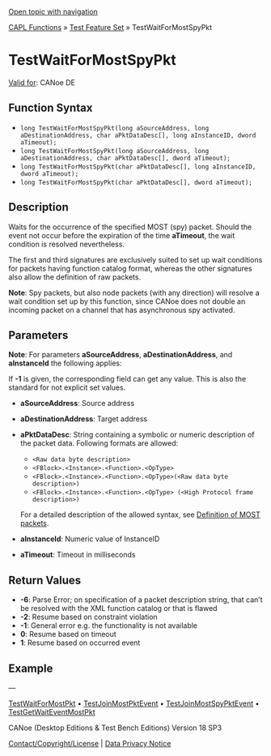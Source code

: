 [Open topic with navigation](../../../../../CANoeDEFamily.htm#Topics/CAPLFunctions/Test/Functions/CAPLfunctionTestWaitForMostSpyPkt.md)

[CAPL Functions](../../CAPLfunctions.md) » [Test Feature Set](../CAPLfunctionsTFSOverview.md) » TestWaitForMostSpyPkt

# TestWaitForMostSpyPkt

[Valid for](../../../Shared/FeatureAvailability.md): CANoe DE

## Function Syntax

- `long TestWaitForMostSpyPkt(long aSourceAddress, long aDestinationAddress, char aPktDataDesc[], long aInstanceID, dword aTimeout);`
- `long TestWaitForMostSpyPkt(long aSourceAddress, long aDestinationAddress, char aPktDataDesc[], dword aTimeout);`
- `long TestWaitForMostSpyPkt(char aPktDataDesc[], long aInstanceID, dword aTimeout);`
- `long TestWaitForMostSpyPkt(char aPktDataDesc[], dword aTimeout);`

## Description

Waits for the occurrence of the specified MOST (spy) packet. Should the event not occur before the expiration of the time **aTimeout**, the wait condition is resolved nevertheless.

The first and third signatures are exclusively suited to set up wait conditions for packets having function catalog format, whereas the other signatures also allow the definition of raw packets.

**Note**: Spy packets, but also node packets (with any direction) will resolve a wait condition set up by this function, since CANoe does not double an incoming packet on a channel that has asynchronous spy activated.

## Parameters

**Note**: For parameters **aSourceAddress**, **aDestinationAddress**, and **aInstanceId** the following applies:

If **-1** is given, the corresponding field can get any value. This is also the standard for not explicit set values.

- **aSourceAddress**: Source address
- **aDestinationAddress**: Target address
- **aPktDataDesc**: String containing a symbolic or numeric description of the packet data. Following formats are allowed:
  - `<Raw data byte description>`
  - `<FBlock>.<Instance>.<Function>.<OpType>`
  - `<FBlock>.<Instance>.<Function>.<OpType>(<Raw data byte description>)`
  - `<FBlock>.<Instance>.<Function>.<OpType> (<High Protocol frame description>)`

  For a detailed description of the allowed syntax, see [Definition of MOST packets](../CAPLfunctionsTFSMostPacketDefinition.md).

- **aInstanceId**: Numeric value of InstanceID
- **aTimeout**: Timeout in milliseconds

## Return Values

- **-6**: Parse Error; on specification of a packet description string, that can’t be resolved with the XML function catalog or that is flawed
- **-2**: Resume based on constraint violation
- **-1**: General error e.g. the functionality is not available
- **0**: Resume based on timeout
- **1**: Resume based on occurred event

## Example

—

[TestWaitForMostPkt](CAPLfunctionTestWaitForMostPkt.md) • [TestJoinMostPktEvent](CAPLfunctionTestJoinMostPktEvent.md) • [TestJoinMostSpyPktEvent](CAPLfunctionTestJoinMostSpyPktEvent.md) • [TestGetWaitEventMostPkt](CAPLfunctionTestGetWaitEventMostPkt.md)

CANoe (Desktop Editions & Test Bench Editions) Version 18 SP3

[Contact/Copyright/License](../../../Shared/ContactCopyrightLicense.md) | [Data Privacy Notice](https://www.vector.com/int/en/company/get-info/privacy-policy/)
